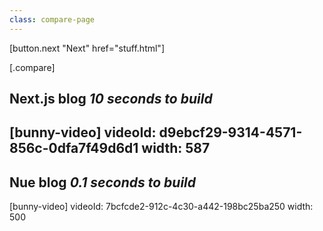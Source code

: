 ```yaml
---
class: compare-page
---
```


[button.next "Next" href="stuff.html"]

[.compare]
  ## Next.js blog *10 seconds to build*
  [bunny-video]
    videoId: d9ebcf29-9314-4571-856c-0dfa7f49d6d1
    width: 587
  ---
  ## Nue blog *0.1 seconds to build*
  [bunny-video]
    videoId: 7bcfcde2-912c-4c30-a442-198bc25ba250
    width: 500
